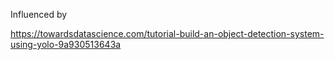 Influenced by

https://towardsdatascience.com/tutorial-build-an-object-detection-system-using-yolo-9a930513643a
